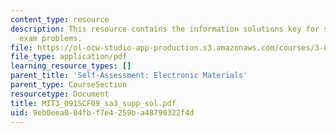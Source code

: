 ```yaml
---
content_type: resource
description: This resource contains the information solutions key for supplemental
  exam problems.
file: https://ol-ocw-studio-app-production.s3.amazonaws.com/courses/3-091sc-introduction-to-solid-state-chemistry-fall-2010/9eb0eea004fbf7e4259ba48790322f4d_MIT3_091SCF09_sa3_supp_sol.pdf
file_type: application/pdf
learning_resource_types: []
parent_title: 'Self-Assessment: Electronic Materials'
parent_type: CourseSection
resourcetype: Document
title: MIT3_091SCF09_sa3_supp_sol.pdf
uid: 9eb0eea0-04fb-f7e4-259b-a48790322f4d
---
```

